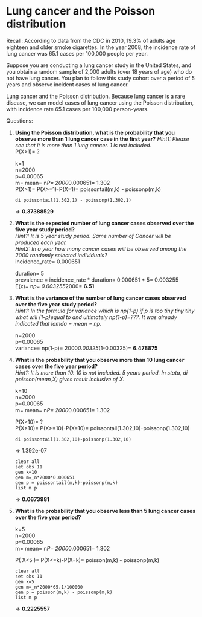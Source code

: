 # Lung cancer and the Poisson distribution
Recall: According to data from the CDC in 2010, 19.3% of adults age eighteen and older smoke cigarettes. In the year 2008, the incidence rate of lung cancer was 65.1 cases per 100,000 people per year.

Suppose you are conducting a lung cancer study in the United States, and you obtain a random sample of 2,000 adults (over 18 years of age) who do not have lung cancer. You plan to follow this study cohort over a period of 5 years and observe incident cases of lung cancer.

Lung cancer and the Poisson distribution. Because lung cancer is a rare disease, we can model cases of lung cancer using the Poisson distribution, with incidence rate 65.1 cases per 100,000 person-years.

Questions:   
1. **Using the Poisson distribution, what is the probability that you observe more than 1 lung cancer case in the first year?**  *Hint1: Please see that it is more than 1 lung cancer. 1 is not included.*   
	P(X>1)= ?  
	   
	k=1  
	n=2000  
	p=0.00065   
	m= mean= n*P= 2000*0.000651= 1.302   
	P(X>1)= P(X>=1)-P(X=1)= poissontail(m,k) - poissonp(m,k)   

	`di poissontail(1.302,1) - poissonp(1.302,1)`

	=> **0.37388529**


2. **What is the expected number of lung cancer cases observed over the five year study period?**   
*Hint1: It is 5 year study period. Same number of Cancer will be produced each year.*   
*Hint2: In a year how many cancer cases will be observed among the 2000 randomly selected individuals?*   
	incidence_rate= 0.000651   
	   
	duration= 5  
	prevalence = incidence_rate * duration= 0.000651 * 5= 0.003255  
	E(x)= n*p= 0.003255*2000= **6.51**

3. **What is the variance of the number of lung cancer cases observed over the five year study period?**   
*Hint1: In the formula for variance which is np(1-p) if p is too tiny tiny tiny what will (1-p)equal to and ultimately np(1-p)=???. It was already indicated that lamda = mean = np.*  
	   
	n=2000   
	p=0.00065   
	variance= np(1-p)= 2000*0.00325*(1-0.00325)= **6.478875**


4. **What is the probability that you observe more than 10 lung cancer cases over the five year period?**   
*Hint1: It is more than 10. 10 is not included. 5 years period. In stata, di poisson(mean,X) gives result inclusive of X.*   
	   
	k=10  
	n=2000  
	p=0.00065  
	m= mean= n*P= 2000*0.000651= 1.302
	   
	P(X>10)= ?   
	P(X>10)= P(X>=10)-P(X=10)= poissontail(1.302,10)-poissonp(1.302,10)   

	`di poissontail(1.302,10)-poissonp(1.302,10)`

	=> 1.392e-07

	`clear all`   
	`set obs 11`   
	`gen k=10`   
	`gen m=_n*2000*0.000651`   
	`gen p = poissontail(m,k)-poissonp(m,k)`   
	`list m p`

	=> **0.0673981**


5. **What is the probability that you observe less than 5 lung cancer cases over the five year period?**   
	   
	k=5  
	n=2000  
	p=0.00065  
	m= mean= n*P= 2000*0.000651= 1.302  
	   
	P( X<5 )= P(X<=k)-P(X=k)= poisson(m,k) - poissonp(m,k)   

	`clear all`   
	`set obs 11`   
	`gen k=5`   
	`gen m=_n*2000*65.1/100000`   
	`gen p = poisson(m,k) - poissonp(m,k)`   
	`list m p`   

	=> **0.2225557**



